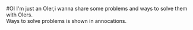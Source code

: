 #OI
I'm just an OIer,i wanna share some problems and ways to solve them with OIers.<br />
Ways to solve problems is shown in annocations.
